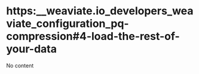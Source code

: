 # https:__weaviate.io_developers_weaviate_configuration_pq-compression#4-load-the-rest-of-your-data
No content